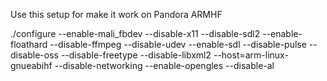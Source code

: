 Use this setup for make it work on Pandora ARMHF

./configure --enable-mali_fbdev --disable-x11 --disable-sdl2 --enable-floathard --disable-ffmpeg --disable-udev --enable-sdl --disable-pulse --disable-oss --disable-freetype --disable-libxml2 --host=arm-linux-gnueabihf --disable-networking --enable-opengles --disable-al

